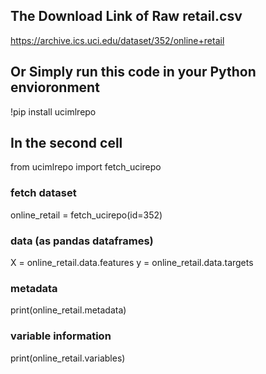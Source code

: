 ## The Download Link of Raw retail.csv
 https://archive.ics.uci.edu/dataset/352/online+retail
## Or Simply run this code in your Python envioronment
!pip install ucimlrepo


## In the second cell
from ucimlrepo import fetch_ucirepo 
  
### fetch dataset 
online_retail = fetch_ucirepo(id=352) 
  
### data (as pandas dataframes) 
X = online_retail.data.features 
y = online_retail.data.targets 
  
### metadata 
print(online_retail.metadata) 
  
### variable information 
print(online_retail.variables) 

